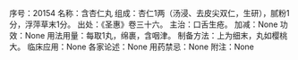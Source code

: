 序号：20154
名称：含杏仁丸
组成：杏仁1两（汤浸、去皮尖双仁，生研），腻粉1分，浮萍草末1分。
出处：《圣惠》卷三十六。
主治：口舌生疮。
加减：None
功效：None
用法用量：每取1丸，绵裹，含咽津。
制备方法：上为细末，丸如樱桃大。
临床应用：None
各家论述：None
用药禁忌：None
附注：None
